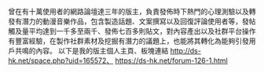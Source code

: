 曾在有十萬使用者的網路論壇達三年的版主，負責發佈時下熱門的心理測驗以及轉發有潛力的動漫音樂作品，包含製造話題、文案撰寫以及回復評論使用者等，發帖觸及量平均達到一千多至兩千、發佈七百多則貼文，對內容產出以及社群平台操作有豐富經驗，在製作社群素材及挖掘有潛力的議題上，也能將其轉化為能夠引發用戶共鳴的內容。
以下是我的版主個人主頁、板塊連結
http://ds-hk.net/space.php?uid=165572、
https://ds-hk.net/forum-126-1.html
